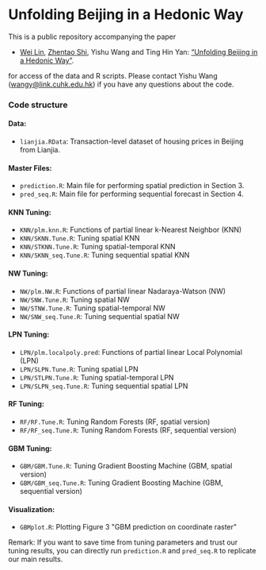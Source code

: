 # Unfolding Beijing in a Hedonic Way

This is a public repository accompanying the paper
* [Wei Lin](http://www.weilinmetrics.com/), [Zhentao Shi](http://www.zhentaoshi.com/), Yishu Wang and Ting Hin Yan: [“Unfolding Beijing in a Hedonic Way”](https://www.researchgate.net/publication/339551353_Unfolding_Beijing_in_a_Hedonic_Way).

for access of the data and R scripts. Please contact Yishu Wang ([wangy@link.cuhk.edu.hk](wangy@link.cuhk.edu.hk)) if you have any questions about the code.

### Code structure

#### Data:
* `lianjia.RData`: Transaction-level dataset of housing prices in Beijing from Lianjia.

#### Master Files:
* `prediction.R`: Main file for performing spatial prediction in Section 3.
* `pred_seq.R`: Main file for performing sequential forecast in Section 4.

#### KNN Tuning: 

* `KNN/plm.knn.R`: Functions of partial linear k-Nearest Neighbor (KNN)
* `KNN/SKNN.Tune.R`: Tuning spatial KNN
* `KNN/STKNN.Tune.R`: Tuning spatial-temporal KNN
* `KNN/SKNN_seq.Tune.R`: Tuning sequential spatial KNN

#### NW Tuning: 

* `NW/plm.NW.R`: Functions of partial linear Nadaraya-Watson (NW)
* `NW/SNW.Tune.R`: Tuning spatial NW
* `NW/STNW.Tune.R`: Tuning spatial-temporal NW
* `NW/SNW_seq.Tune.R`: Tuning sequential spatial NW

#### LPN Tuning: 

* `LPN/plm.localpoly.pred`: Functions of partial linear Local Polynomial (LPN)
* `LPN/SLPN.Tune.R`: Tuning spatial LPN
* `LPN/STLPN.Tune.R`: Tuning spatial-temporal LPN
* `LPN/SLPN_seq.Tune.R`: Tuning sequential spatial LPN

#### RF Tuning:

* `RF/RF.Tune.R`: Tuning Random Forests (RF, spatial version)
* `RF/RF_seq.Tune.R`: Tuning Random Forests (RF, sequential version)

#### GBM Tuning:

* `GBM/GBM.Tune.R`: Tuning Gradient Boosting Machine (GBM, spatial version)
* `GBM/GBM_seq.Tune.R`: Tuning Gradient Boosting Machine (GBM, sequential version)

#### Visualization:
* `GBMplot.R`: Plotting Figure 3 "GBM prediction on coordinate raster"

Remark: If you want to save time from tuning parameters and trust our tuning results, you can directly run `prediction.R` and `pred_seq.R` to replicate our main results. 

